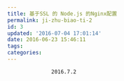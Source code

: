 ```yaml
---
title: 基于SSL 的 Node.js 的Nginx配置
permalink: ji-zhu-biao-ti-2
id: 3
updated: '2016-07-04 17:01:14'
date: 2016-06-23 15:46:11
tags:
categories:
---
```

                  2016.7.2 